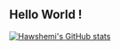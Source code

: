 ## Hello World !

[![Hawshemi's GitHub stats](https://github-readme-stats.vercel.app/api?username=hawshemi&count_private=true&show_icons=true&theme=transparent)](https://github.com/anuraghazra/github-readme-stats)


